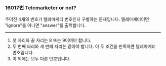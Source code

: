 ### 16017번 Telemarketer or not?

주어진 4개의 번호가 텔레마케터 번호인지 구별하는 문제입니다. 텔레마케터이면 "ignore"를 아니면 "answer"를 출력합니다.

---

1. 첫 자리와 끝 자리는 8 또는 9이여야 합니다.
2. 두 번째 짜리와 세 번째 자리는 같아야 합니다. 이 두 조건을 만족하면 텔레마케터 번호입니다.
3. 이 외에는 모두 다른 번호입니다.